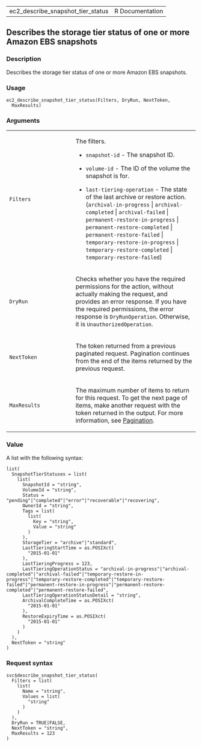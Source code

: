 <table style="width: 100%;">
<tbody>
<tr class="odd">
<td>ec2_describe_snapshot_tier_status</td>
<td style="text-align: right;">R Documentation</td>
</tr>
</tbody>
</table>

## Describes the storage tier status of one or more Amazon EBS snapshots

### Description

Describes the storage tier status of one or more Amazon EBS snapshots.

### Usage

    ec2_describe_snapshot_tier_status(Filters, DryRun, NextToken,
      MaxResults)

### Arguments

<table>
<colgroup>
<col style="width: 35%" />
<col style="width: 65%" />
</colgroup>
<tbody>
<tr class="odd">
<td><code
id="ec2_describe_snapshot_tier_status_:_Filters">Filters</code></td>
<td><p>The filters.</p>
<ul>
<li><p><code>snapshot-id</code> - The snapshot ID.</p></li>
<li><p><code>volume-id</code> - The ID of the volume the snapshot is
for.</p></li>
<li><p><code>last-tiering-operation</code> - The state of the last
archive or restore action. (<code
style="white-space: pre;">⁠archival-in-progress⁠</code> |
<code>archival-completed</code> | <code>archival-failed</code> | <code
style="white-space: pre;">⁠permanent-restore-in-progress⁠</code> |
<code>permanent-restore-completed</code> |
<code>permanent-restore-failed</code> | <code
style="white-space: pre;">⁠temporary-restore-in-progress⁠</code> |
<code>temporary-restore-completed</code> |
<code>temporary-restore-failed</code>)</p></li>
</ul></td>
</tr>
<tr class="even">
<td><code
id="ec2_describe_snapshot_tier_status_:_DryRun">DryRun</code></td>
<td><p>Checks whether you have the required permissions for the action,
without actually making the request, and provides an error response. If
you have the required permissions, the error response is
<code>DryRunOperation</code>. Otherwise, it is
<code>UnauthorizedOperation</code>.</p></td>
</tr>
<tr class="odd">
<td><code
id="ec2_describe_snapshot_tier_status_:_NextToken">NextToken</code></td>
<td><p>The token returned from a previous paginated request. Pagination
continues from the end of the items returned by the previous
request.</p></td>
</tr>
<tr class="even">
<td><code
id="ec2_describe_snapshot_tier_status_:_MaxResults">MaxResults</code></td>
<td><p>The maximum number of items to return for this request. To get
the next page of items, make another request with the token returned in
the output. For more information, see <a
href="https://docs.aws.amazon.com/AWSEC2/latest/APIReference/Query-Requests.html#api-pagination">Pagination</a>.</p></td>
</tr>
</tbody>
</table>

### Value

A list with the following syntax:

    list(
      SnapshotTierStatuses = list(
        list(
          SnapshotId = "string",
          VolumeId = "string",
          Status = "pending"|"completed"|"error"|"recoverable"|"recovering",
          OwnerId = "string",
          Tags = list(
            list(
              Key = "string",
              Value = "string"
            )
          ),
          StorageTier = "archive"|"standard",
          LastTieringStartTime = as.POSIXct(
            "2015-01-01"
          ),
          LastTieringProgress = 123,
          LastTieringOperationStatus = "archival-in-progress"|"archival-completed"|"archival-failed"|"temporary-restore-in-progress"|"temporary-restore-completed"|"temporary-restore-failed"|"permanent-restore-in-progress"|"permanent-restore-completed"|"permanent-restore-failed",
          LastTieringOperationStatusDetail = "string",
          ArchivalCompleteTime = as.POSIXct(
            "2015-01-01"
          ),
          RestoreExpiryTime = as.POSIXct(
            "2015-01-01"
          )
        )
      ),
      NextToken = "string"
    )

### Request syntax

    svc$describe_snapshot_tier_status(
      Filters = list(
        list(
          Name = "string",
          Values = list(
            "string"
          )
        )
      ),
      DryRun = TRUE|FALSE,
      NextToken = "string",
      MaxResults = 123
    )
